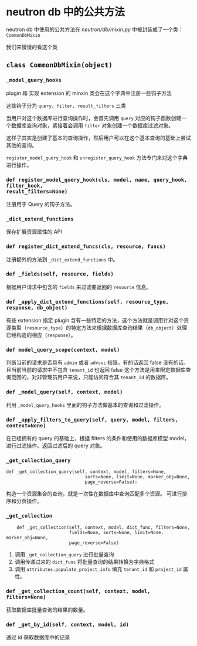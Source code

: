 # neutron db 中的公共方法

neutron db 中使用的公共方法在 *neutron/db/mixin.py* 中被封装成了一个类：`CommonDbMixin`

我们来慢慢的看这个类

## `class CommonDbMixin(object)`

### `_model_query_hooks`

plugin 和 实现 extension 的 minxin 类会在这个字典中注册一些钩子方法

这些钩子分为 `query`、`filter`、`result_filters` 三类

当用户对这个数据库进行查询操作时，会首先调用 `query` 对应的钩子函数创建一个数据库查询对象，紧接着会调用 `filter` 对象创建一个数据库过滤对象。

这样子其实是创建了基本的查询操作，然后用户可以在这个基本查询的基础上尝试其他的查询。

`register_model_query_hook` 和 `unregister_query_hook` 方法专门来对这个字典进行操作。

### `def register_model_query_hook(cls, model, name, query_hook, filter_hook,                                  result_filters=None)`

注册用于 Query 的钩子方法。

### `_dict_extend_functions`

保存扩展资源属性的 API

### `def register_dict_extend_funcs(cls, resource, funcs)`

注册额外的方法到 `_dict_extend_functions` 中。

### `def _fields(self, resource, fields)`

根据用户请求中包含的 `fields` 来过滤要返回的 `resource` 信息。

### `def _apply_dict_extend_functions(self, resource_type,                                    response, db_object)`

有些 extension 指定 plugin 含有一些特定的方法，这个方法就是调用针对这个资源类型（`resource_type`）的特定方法来根据数据库查询结果（`db_object`）处理已经构造的相应（`response`）。

### `def model_query_scope(context, model)`

判断当前的请求是否具有 `admin` 或者 `advsvc` 权限，有的话返回 false
没有的话，且当前当前的请求中不包含 `tenant_id` 也返回 false
这个方法是用来限定数据库查询范围的，对非管理员用户来说，只能访问符合其 `tenant_id` 的数据库。

### `def _model_query(self, context, model)`

利用 `_model_query_hooks` 里面的钩子方法做基本的查询和过滤操作。

### `def _apply_filters_to_query(self, query, model, filters, context=None)`

在已经拥有的 query 的基础上，根据 filters 的条件和使用的数据库模型 model，进行过滤操作。返回过滤后的 query 对象。

### `_get_collection_query`

```
def _get_collection_query(self, context, model, filters=None,
                              sorts=None, limit=None, marker_obj=None,
                              page_reverse=False):
```

构造一个资源集合的查询，就是一次性在数据库中查询匹配多个资源。
可进行排序和分页操作。

### `_get_collection`

```
    def _get_collection(self, context, model, dict_func, filters=None,
                        fields=None, sorts=None, limit=None, marker_obj=None,
                        page_reverse=False)
```

1. 调用 `_get_collection_query` 进行批量查询
2. 调用传递过来的 `dict_func` 将批量查询的结果转换为字典格式
3. 调用 `attributes.populate_project_info` 填充 `tenant_id` 和 `project_id` 属性。

### `def _get_collection_count(self, context, model, filters=None)`

获取数据库批量查询的结果的数量。

### `def _get_by_id(self, context, model, id)`

通过 id 获取数据库中的记录




















